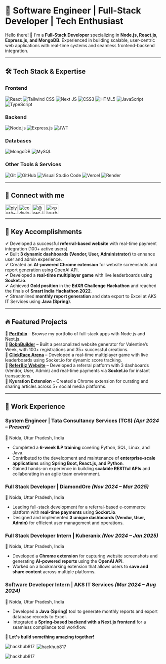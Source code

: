 # 🚀 Software Engineer | Full-Stack Developer | Tech Enthusiast

Hello there! 👋 I'm a **Full-Stack Developer** specializing in **Node.js, React.js, Express.js, and MongoDB**. Experienced in building scalable, user-centric web applications with real-time systems and seamless frontend-backend integration.

---

## 🛠 Tech Stack & Expertise

### **Frontend**  
![React](https://img.shields.io/badge/React-20232A?style=for-the-badge&logo=react&logoColor=61DAFB)
![Tailwind CSS](https://img.shields.io/badge/Tailwind_CSS-38B2AC?style=for-the-badge&logo=tailwind-css&logoColor=white)
![Next JS](https://img.shields.io/badge/Next-black?style=for-the-badge&logo=next.js&logoColor=white)
![CSS3](https://img.shields.io/badge/css3-%231572B6.svg?style=for-the-badge&logo=css3&logoColor=white)
![HTML5](https://img.shields.io/badge/html5-%23E34F26.svg?style=for-the-badge&logo=html5&logoColor=white)
![JavaScript](https://img.shields.io/badge/javascript-%23323330.svg?style=for-the-badge&logo=javascript&logoColor=%23F7DF1E)
![TypeScript](https://img.shields.io/badge/TypeScript-3178C6?style=for-the-badge&logo=typescript&logoColor=white)

### **Backend**  
![Node.js](https://img.shields.io/badge/Node.js-43853D?style=for-the-badge&logo=node.js&logoColor=white)
![Express.js](https://img.shields.io/badge/Express.js-000000?style=for-the-badge&logo=express&logoColor=white)
![JWT](https://img.shields.io/badge/JWT-black?style=for-the-badge&logo=JSON%20web%20tokens)

### **Databases**  
![MongoDB](https://img.shields.io/badge/MongoDB-4EA94B?style=for-the-badge&logo=mongodb&logoColor=white)
![MySQL](https://img.shields.io/badge/MySQL-4479A1?style=for-the-badge&logo=mysql&logoColor=white)

### **Other Tools & Services**  
![Git](https://img.shields.io/badge/git-%23F05033.svg?style=for-the-badge&logo=git&logoColor=white)
![GitHub](https://img.shields.io/badge/github-%23121011.svg?style=for-the-badge&logo=github&logoColor=white)
![Visual Studio Code](https://img.shields.io/badge/Visual%20Studio%20Code-0078d7.svg?style=for-the-badge&logo=visual-studio-code&logoColor=white)
![Vercel](https://img.shields.io/badge/Vercel-000000?style=for-the-badge&logo=vercel&logoColor=white)
![Render](https://img.shields.io/badge/Render-%46E3B7.svg?style=for-the-badge&logo=render&logoColor=white)

---

## 🔗 Connect with me
<p align="left">
<a href="https://linkedin.com/in/piyush-gupta-06b020213" target="blank"><img align="center" src="https://raw.githubusercontent.com/rahuldkjain/github-profile-readme-generator/master/src/images/icons/Social/linked-in-alt.svg" alt="piyush-gupta-06b020213" height="30" width="40" /></a>
<a href="https://www.leetcode.com/codwin123" target="blank"><img align="center" src="https://raw.githubusercontent.com/rahuldkjain/github-profile-readme-generator/master/src/images/icons/Social/leet-code.svg" alt="codwin123" height="30" width="40" /></a>
<a href="https://www.hackerrank.com/profile/sec_L_piyush" target="blank"><img align="center" src="https://raw.githubusercontent.com/rahuldkjain/github-profile-readme-generator/master/src/images/icons/Social/hackerearth.svg" alt="@sec_l_piyush" height="30" width="40" /></a>
<a href="https://auth.geeksforgeeks.org/user/piyushguptaji123" target="blank"><img align="center" src="https://raw.githubusercontent.com/rahuldkjain/github-profile-readme-generator/master/src/images/icons/Social/geeks-for-geeks.svg" alt="<piyushguptaji123>" height="30" width="40" /></a>
</p>

---

## 📌 Key Accomplishments

✔ Developed a successful **referral-based website** with real-time payment integration (100+ active users).  
✔ Built **3 dynamic dashboards (Vendor, User, Administrator)** to enhance user and admin experience.  
✔ Created an **AI-powered Chrome extension** for website screenshots and report generation using OpenAI API.  
✔ Developed a **real-time multiplayer game** with live leaderboards using **Socket.io**.  
✔ Achieved **Gold position** in the **EdXR Challenge Hackathon** and reached the finals of **Smart India Hackathon 2022**.  
✔ Streamlined **monthly report generation** and data export to Excel at AKS IT Services using **Java (Spring)**.  

---

## 🔥 Featured Projects

📌 **[Portfolio](https://piyush-gupta-profile.vercel.app/)** –  Browse my portfolio of full-stack apps with Node.js and Next.js.  
📌 **[BobnBuilder](https://love-bird.onrender.com/)** –  Built a personalized website generator for Valentine’s Week, with 100+ registrations and 35+ successful creations.  
📌 **[ClickRace Arena](https://deploy-real-time-app.onrender.com/)** – Developed a real-time multiplayer game with live leaderboards using Socket.io for dynamic score tracking.  
📌 **[ReferBiz Website](https://www.referbiz.in/)** – Developed a referral platform with 3 dashboards (Vendor, User, Admin) and real-time payments via **Socket.io** for instant transactions.   
📌 **Kyuration Extension** – Created a Chrome extension for curating and sharing articles across 5+ social media platforms.  

---

## 💼 Work Experience  

### **System Engineer | Tata Consultancy Services (TCS)** _(Apr 2024 – Present)_  
📍 Noida, Uttar Pradesh, India  
- Completed a **6-week ILP training** covering Python, SQL, Linux, and Java.  
- Contributed to the development and maintenance of **enterprise-scale applications** using **Spring Boot, React.js, and Python**.  
- Gained hands-on experience in building **scalable RESTful APIs** and collaborating in an agile team environment.  

### **Full Stack Developer | DiamondOre** _(Nov 2024 – Mar 2025)_  
📍 Noida, Uttar Pradesh, India  
- Leading full-stack development for a referral-based e-commerce platform with **real-time payments** using **Socket.io**.  
- Designed and implemented **3 unique dashboards (Vendor, User, Admin)** for efficient user management and operations.  

### **Full Stack Developer Intern | Kuberanix** _(Nov 2024 – Jan 2025)_  
📍 Noida, Uttar Pradesh, India  
- Developed a **Chrome extension** for capturing website screenshots and generating **AI-powered reports** using the **OpenAI API**.  
- Worked on a bookmarking extension that allows users to **save and share content** across multiple platforms.  

### **Software Developer Intern | AKS IT Services** _(Mar 2024 – Aug 2024)_  
📍 Noida, Uttar Pradesh, India  
- Developed a **Java (Spring)** tool to generate monthly reports and export database records to Excel.  
- Integrated a **Spring-based backend with a Next.js frontend** for a seamless compliance tool workflow.  


🚀 **Let's build something amazing together!**


<p><img align="left" src="https://github-readme-stats.vercel.app/api/top-langs?username=hackhub817&show_icons=true&locale=en&layout=compact" alt="hackhub817" /></p>

<p>&nbsp;<img align="center" src="https://github-readme-stats.vercel.app/api?username=hackhub817&show_icons=true&locale=en" alt="hackhub817" /></p>

<p><img align="center" src="https://github-readme-streak-stats.herokuapp.com/?user=hackhub817&" alt="hackhub817" /></p>

